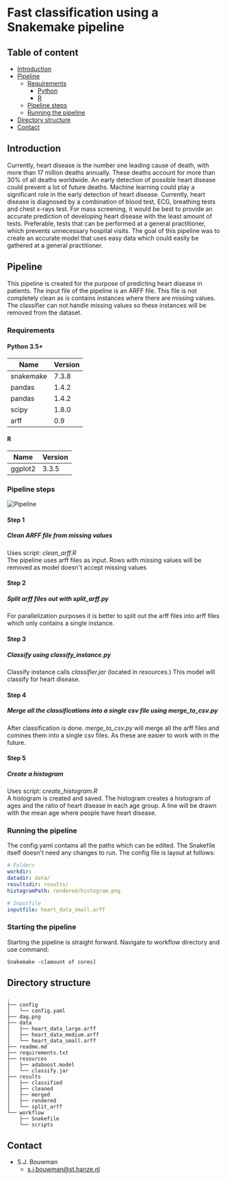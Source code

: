 # Fast classification using a Snakemake pipeline

## Table of content
- [Introduction](#Introduction)
- [Pipeline](#Pipeline)
    * [Requirements](#Requirements)
      * [Python](#Python-3.5+)
      * [R](#R)
    * [Pipeline steps](#Pipeline-steps)
    * [Running the pipeline](#Running-the-pipeline)
- [Directory structure](#Directory-structure)
- [Contact](#contact)

## Introduction
Currently, heart disease is the number one leading cause of death, with more than 17 million 
deaths annually. These deaths account for more than 30% of all deaths worldwide. 
An early detection of possible heart disease could prevent a lot of future deaths. 
Machine learning could play a significant role in the early detection of heart disease. 
Currently, heart disease is diagnosed by a combination of blood test, ECG, breathing tests 
and chest x-rays test. For mass screening, it would be best to provide an accurate prediction 
of developing heart disease with the least amount of tests. Preferable, 
tests that can be performed at a general practitioner, which prevents unnecessary hospital visits. 
The goal of this pipeline was to create an accurate model that uses easy data which could 
easily be gathered at a general practitioner.

## Pipeline 
This pipeline is created for the purpose of predicting heart disease in patients.
The input file of the pipeline is an ARFF file. This file is not completely clean as is contains 
instances where there are missing values. The classifier can not handle missing values so these 
instances will be removed from the dataset.

### Requirements
#### Python 3.5+
| Name      | Version |
|-----------|---------|
| snakemake | 7.3.8   |
| pandas    | 1.4.2   |
| pandas    | 1.4.2   |
| scipy     | 1.8.0   |
| arff      | 0.9     |
  
#### R
| Name    | Version |
|---------|---------|
| ggplot2 | 3.3.5   |


### Pipeline steps

![Pipeline](https://github.com/devalk96/TH11_dataprocessing_eindopracht2/blob/master/dag.png)

#### Step 1
##### Clean *ARFF* file from missing values
Uses script: *clean_arff.R*  
The pipeline uses arff files as input. Rows with missing values will be removed as model doesn't 
accept missing values

#### Step 2
##### Split arff files out with *split_arff.py*
For parallelization purposes it is better to split out the arff files into arff files which only
contains a single instance.

#### Step 3
##### Classify using *classify_instance.py*
Classify instance calls *classifier.jar* (located in resources.) This model will classify for 
heart disease.

#### Step 4
##### Merge all the classifications into a single csv file using *merge_to_csv.py*
After classification is done. *merge_to_csv.py* will merge all the arff files and comines them 
into a single csv files. As these are easier to work with in the future.

#### Step 5
##### Create a histogram
Uses script: *create_histogram.R*  
A histogram is created and saved. The histogram creates a histogram of ages and the ratio of 
heart disease in each age group. A line will be drawn with the mean age where people have heart disease.

### Running the pipeline
The config.yaml contains all the paths which can be edited. The Snakefile itself 
doesn't need any changes to run. The config file is layout at follows: 

````yaml
# Folders
workdir:
datadir: data/
resultsdir: results/
histogramPath: rendered/histogram.png

# Inputfile
inputfile: heart_data_small.arff

````

### Starting the pipeline
Starting the pipeline is straight forward.
Navigate to workflow directory and use command: 
```commandline
Snakemake -c[amount of cores]
```

## Directory structure
````text
.
├── config
│   └── config.yaml
├── dag.png
├── data
│   ├── heart_data_large.arff
│   ├── heart_data_medium.arff
│   └── heart_data_small.arff
├── readme.md
├── requirements.txt
├── resources
│   ├── adaboost.model
│   └── classify.jar
├── results
│   ├── classified
│   ├── cleaned
│   ├── merged
│   ├── rendered
│   └── split_arff
└── workflow
    ├── Snakefile
    └── scripts
````

## Contact
* S.J. Bouwman
  * s.j.bouwman@st.hanze.nl
